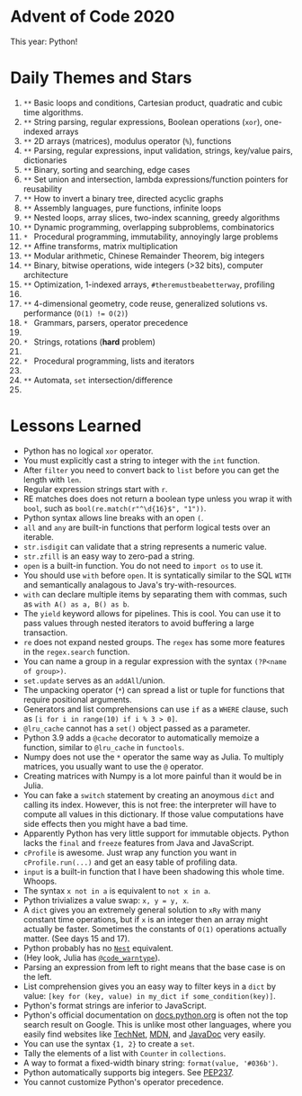 # Advent of Code 2020

This year: Python!

# Daily Themes and Stars

1. `**` Basic loops and conditions, Cartesian product, quadratic and cubic time algorithms.
2. `**` String parsing, regular expressions, Boolean operations (`xor`), one-indexed arrays
3. `**` 2D arrays (matrices), modulus operator (`%`), functions
4. `**` Parsing, regular expressions, input validation, strings, key/value pairs, dictionaries
5. `**` Binary, sorting and searching, edge cases
6. `**` Set union and intersection, lambda expressions/function pointers for reusability
7. `**` How to invert a binary tree, directed acyclic graphs
8. `**` Assembly languages, pure functions, infinite loops
9. `**` Nested loops, array slices, two-index scanning, greedy algorithms
10. `**` Dynamic programming, overlapping subproblems, combinatorics
11. `* ` Procedural programming, immutability, annoyingly large problems
12. `**` Affine transforms, matrix multiplication
13. `**` Modular arithmetic, Chinese Remainder Theorem, big integers
14. `**` Binary, bitwise operations, wide integers (>32 bits), computer architecture
15. `**` Optimization, 1-indexed arrays, `#theremustbeabetterway`, profiling
16. `  `
17. `**` 4-dimensional geometry, code reuse, generalized solutions vs. performance (`O(1) != O(2)`)
18. `* ` Grammars, parsers, operator precedence
19. `  `
20. `* ` Strings, rotations (**hard** problem)
21. `  `
22. `* ` Procedural programming, lists and iterators
23. `  `
24. `**` Automata, `set` intersection/difference
25. `  `

# Lessons Learned
* Python has no logical `xor` operator.
* You must explicitly cast a string to integer with the `int` function.
* After `filter` you need to convert back to `list` before you can get the length with `len`.
* Regular expression strings start with `r`.
* RE matches does does not return a boolean type unless you wrap it with `bool`, such as `bool(re.match(r"^\d{16}$", "1"))`.
* Python syntax allows line breaks with an open `(`.
* `all` and `any` are built-in functions that perform logical tests over an iterable.
* `str.isdigit` can validate that a string represents a numeric value.
* `str.zfill` is an easy way to zero-pad a string.
* `open` is a built-in function. You do not need to `import os` to use it.
* You should use `with` before `open`. It is syntatically similar to the SQL `WITH` and semantically analagous to Java's try-with-resources.
* `with` can declare multiple items by separating them with commas, such as `with A() as a, B() as b`.
* The `yield` keyword allows for pipelines. This is cool. You can use it to pass values through nested iterators to avoid buffering a large transaction.
* `re` does not expand nested groups. The `regex` has some more features in the `regex.search` function.
* You can name a group in a regular expression with the syntax `(?P<name of group>)`.
* `set.update` serves as an `addAll`/union.
* The unpacking operator (`*`) can spread a list or tuple for functions that require positional arguments.
* Generators and list comprehensions can use `if` as a `WHERE` clause, such as `[i for i in range(10) if i % 3 > 0]`.
* `@lru_cache` cannot has a `set()` object passed as a parameter.
* Python 3.9 adds a `@cache` decorator to automatically memoize a function, similar to `@lru_cache` in `functools`.
* Numpy does not use the `*` operator the same way as Julia. To multiply matrices, you usually want to use the `@` operator.
* Creating matrices with Numpy is a lot more painful than it would be in Julia.
* You can fake a `switch` statement by creating an anoymous `dict` and calling its index. However, this is not free: the interpreter will have to compute all values in this dictionary. If those value computations have side effects then you might have a bad time.
* Apparently Python has very little support for immutable objects. Python lacks the `final` and `freeze` features from Java and JavaScript.
* `cProfile` is awesome. Just wrap any function you want in `cProfile.run(...)` and get an easy table of profiling data.
* `input` is a built-in function that I have been shadowing this whole time. Whoops.
* The syntax `x not in a` is equivalent to `not x in a`.
* Python trivializes a value swap: `x, y = y, x`.
* A `dict` gives you an extremely general solution to `xRy` with many constant time operations, but if `x` is an integer then an array might actually be faster. Sometimes the constants of `O(1)` operations actually matter. (See days 15 and 17).
* Python probably has no [`Nest`](https://stackoverflow.com/questions/65345098/does-python-have-a-nest-function-like-mathematica) equivalent.
* (Hey look, Julia has [`@code_warntype`](https://docs.julialang.org/en/v1/manual/performance-tips/#man-code-warntype)).
* Parsing an expression from left to right means that the base case is on the left.
* List comprehension gives you an easy way to filter keys in a `dict` by value: `[key for (key, value) in my_dict if some_condition(key)]`.
* Python's format strings are inferior to JavaScript.
* Python's official documentation on [docs.python.org](https://docs.python.org) is often not the top search result on Google. This is unlike most other languages, where you easily find websites like [TechNet](https://docs.microsoft.com), [MDN](https://developer.mozilla.org/en-US/), and [JavaDoc](https://docs.oracle.com/javase/8/docs/api/overview-summary.html) very easily.
* You can use the syntax `{1, 2}` to create a `set`.
* Tally the elements of a list with `Counter` in `collections`.
* A way to format a fixed-width binary string: `format(value, '#036b')`.
* Python automatically supports big integers. See [PEP237](https://www.python.org/dev/peps/pep-0237/).
* You cannot customize Python's operator precedence.